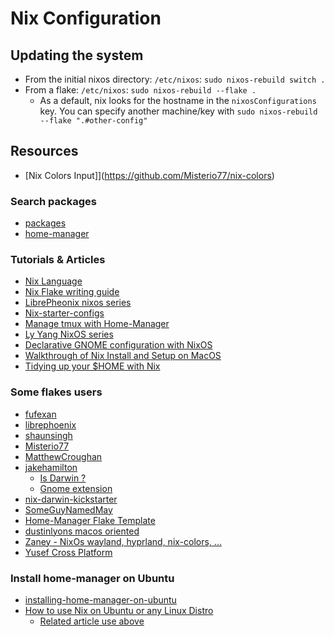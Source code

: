 # Nix Configuration

## Updating the system

- From the initial nixos directory: `/etc/nixos`: `sudo nixos-rebuild switch .`
- From a flake: `/etc/nixos`: `sudo nixos-rebuild --flake .`
  - As a default, nix looks for the hostname in the `nixosConfigurations` key. You can specify another machine/key with `sudo nixos-rebuild --flake ".#other-config"`

## Resources

- [Nix Colors Input]](https://github.com/Misterio77/nix-colors)

### Search packages

- [packages](https://search.nixos.org/packages)
- [home-manager](https://mipmip.github.io/home-manager-option-search/)

### Tutorials & Articles

- [Nix Language](https://nixos.org/manual/nix/stable/language/index.html)
- [Nix Flake writing guide](https://nixos-and-flakes.thiscute.world/introduction/)
- [LibrePheonix nixos series](https://www.youtube.com/watch?v=Qull6TMQm4Q&list=PL_WcXIXdDWWpuypAEKzZF2b5PijTluxRG&index=5)
- [Nix-starter-configs](https://github.com/Misterio77/nix-starter-configs/tree/main)
- [Manage tmux with Home-Manager](https://haseebmajid.dev/posts/2023-07-10-setting-up-tmux-with-nix-home-manager/)
- [Ly Yang NixOS series](https://www.youtube.com/watch?v=9fWrxmEYGAs&list=PLLvdqTlFTmuKsiyAI8Q9FgHP4mY0ktPVq)
- [Declarative GNOME configuration with NixOS](https://hoverbear.org/blog/declarative-gnome-configuration-in-nixos/)
- [Walkthrough of Nix Install and Setup on MacOS](https://www.youtube.com/watch?v=LE5JR4JcvMg&t=1662s)
- [Tidying up your $HOME with Nix](https://juliu.is/tidying-your-home-with-nix/)

### Some flakes users

- [fufexan](https://github.com/fufexan/dotfiles/blob/main/home/editors/neovim/default.nix)
- [librephoenix](https://github.com/librephoenix/nixos-config)
- [shaunsingh](https://github.com/shaunsingh/nix-darwin-dotfiles/tree/main)
- [Misterio77](https://github.com/Misterio77/nix-config/tree/main)
- [MatthewCroughan](https://github.com/MatthewCroughan/nixcfg/)
- [jakehamilton](https://github.com/jakehamilton/config)
  - [Is Darwin ?](https://github.com/jakehamilton/config/blob/main/modules/home/user/default.nix#L10)
  - [Gnome extension](https://github.com/jakehamilton/config/blob/main/modules/nixos/desktop/gnome/default.nix)
- [nix-darwin-kickstarter](https://github.com/ryan4yin/nix-darwin-kickstarter)
- [SomeGuyNamedMay](https://github.com/SomeGuyNamedMay/users/blob/master/flake.nix)
- [Home-Manager Flake Template](https://github.com/juspay/nix-dev-home)
- [dustinlyons macos oriented](https://github.com/dustinlyons/nixos-config)
- [Zaney - NixOs wayland, hyprland, nix-colors, ...](https://gitlab.com/Zaney/zaneyos/-/blob/main/flake.nix)
- [Yusef Cross Platform](https://github.com/yusefnapora/nix-config/tree/main)

### Install home-manager on Ubuntu

- [installing-home-manager-on-ubuntu](https://discourse.nixos.org/t/installing-home-manager-on-ubuntu/25957/8)
- [How to use Nix on Ubuntu or any Linux Distro](https://www.youtube.com/watch?v=5Dd7rQPNDT8&t=1s)
  - [Related article use above](https://tech.aufomm.com/my-nix-journey-use-nix-with-ubuntu/)
